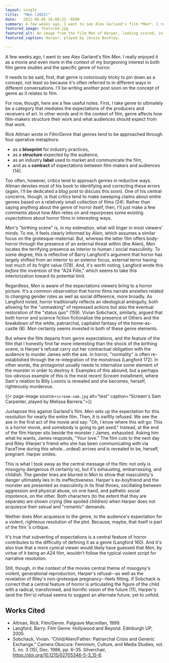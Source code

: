 ```yaml
---
layout: single
title:  "Men (2022)"
date:   2022-06-05 16:08:22 -0500
summary: A few weeks ago, I went to see Alex Garland's film *Men*. I really enjoyed it as a movie and even more in the context of my burgeoning interest in both film genre studies and the specific genre of horror.
featured_image: featured.jpg
featured_alt: An image from the film Men of Harper, looking scared, in a tunnel.
featured_caption: Harper, played by Jessie Buckley.

---
```


A few weeks ago, I went to see Alex Garland's film *Men*. I really enjoyed it as a movie and even more in the context of my burgeoning interest in both film genre studies and the specific genre of horror.

It needs to be said, first, that genre is notoriously tricky to pin down as a concept, not least so because it's often referred to in different ways in different conversations. I'll be writing another post soon on the concept of genre as it relates to film.

For now, though, here are a few useful notes. First, I take genre to ultimately be a category that mediates the expectations of the producers and receivers of art. In other words and in the context of film, genre affects how film-makers structure their work and what audiences should expect from that work.

Rick Altman wrote in *Film/Genre* that genres tend to be approached through four operative metaphors:

- as a **blueprint** for industry practices,
- as a **structure** expected by the audience,
- as an industry **label** used to market and communicate the film,
- and as a **contract** of expectations between film-makers and audiences (14).

Too often, however, critics tend to approach genres in reductive ways. Altman devotes most of his book to identifying and correcting these errors (again, I'll be dedicated a blog post to discuss this soon). One of his central concerns, though, is that critics tend to make sweeping claims about entire genres based on a relatively small collection of films (24). Rather than saying anything about the genre of horror itself, then, I'll just make a few comments about how *Men* relies on and repurposes some existing *expectations* about horror films in interesting ways.

*Men*'s "birthing scene" is, in my estimation, what will linger in most viewers' minds. To me, it feels clearly informed by *Alien,* which assumes a similar focus on the grotesque-maternal. But, whereas the latter film offers body-horror through the presence of an external threat within (the Alien), *Men* locates the terrifying presence as interior to human / social masculinity. To some degree, this is reflective of Barry Langford's argument that horror has largely shifted from an interior to an exterior focus, external terror having lost much of its fright value (178). And, it's worth noting, Langford wrote this *before* the invention of the "A24 Film," which seems to take this interiorization toward its potential limit.

Regardless, *Men* is aware of the expectations viewers bring to a horror picture. It's a common observation that horror films narrate anxieties related to changing gender roles as well as social difference, more broadly. As Langford noted, horror traditionally reflects an ideological ambiguity, both allowing for the "unmasking" of repressed actions but also the eventual restoration of the "status quo" (159). Vivian Sobchack, similarly, argued that both horror and science fiction fictionalize the presence of Others and the breakdown of the white, patriarchal, capitalist fantasy of the home-as-castle (8). *Men* certainly seems invested in both of these genre elements.

But where the film departs from genre expectations, and the feature of the film that I honestly find far more interesting than the shock of the birthing scene, is Harper's refusal carry out her contractual obligation with the audience to murder James with the axe. In horror, "normality" is often re-established through the re-integration of the monstrous (Langford 172). In other words, the protagonist usually needs to internalize some element of the monster in order to destroy it. Examples of this abound, but a perhaps too-obvious example of this is the most recent *Scream* installment, where Sam's relation to Billy Loomis is revealed and she becomes, herself, righteously murderous.

{{< page-image source=`scream-sam.jpg` alt="test" caption="Scream's Sam Carpenter, played by Melissa Barrera.">}}


Juxtapose this against Garland's film. *Men* sets up the expectation for this resolution for nearly the entire film. Then, it is swiftly refused. We see the axe in the first act of the movie and say: "Oh, I know where this will go: This is a horror movie, and somebody is going to get axed." Instead, at the end of the film Harper sits beside the monster / James, exhausted. Asking him what he wants, James responds, "Your love." The film cuts to the next day and Riley (Harper's friend who she has been communicating with via FaceTime during this whole...ordeal) arrives and is revealed to be, herself, pregnant. Harper smiles.

This is what I took away as the central message of the film: not only is misogyny dangerous (it certainly is), but it's exhausting, embarrassing, and childish. The gender lines are blurred in *Men* to show that masculinity's danger ultimately lies in its ineffectiveness. Harper's ex-boyfriend and the monster are presented as masculinity in its final throes, oscillating between aggression and physical abuse, on one hand, and pathetic social impotence, on the other. Both characters (to the extent that they are separate) are shown crying (like spoiled children) when Harper does not acquiesce their sexual and "romantic" demands.

Neither does *Men* acquiesce to the genre, to the audience's expectation for a violent, righteous resolution of the plot. Because, maybe, that itself is part of the film 's critique.

It's true that subverting of expectations is a central feature of horror contributes to the difficulty of defining it as a genre (Langford 160). And it's also true that a more cynical viewer would likely have guessed that *Men,* by virtue of it being an A24 film, wouldn't follow the typical violent script for narrative resolution.

Still, though, in the context of the movies central theme of misogyny's violent, generational reproduction, Harper's refusal--as well as the revelation of Riley's non-grotesque pregnancy--feels fitting. If Sobchack is correct that a central feature of horror is articulating the figure of the child with a radical, transformed, and horrific vision of the future (11), Harper's (and the film's) refusal seems to suggest an alternate future, yet to unfold.

## Works Cited
- Altman, Rick. Film/Genre. Palgrave Macmillan, 1999.
- Langford, Barry. Film Genre: Hollywood and Beyond. Edinburgh UP, 2005.
- Sobchack, Vivian. “Child/Alien/Father: Patriarchal Crisis and Generic Exchange.” Camera Obscura: Feminism, Culture, and Media Studies, vol. 5, no. 3 (15), Dec. 1986, pp. 6–35. Silverchair, https://doi.org/10.1215/02705346-5-3_15-6.
